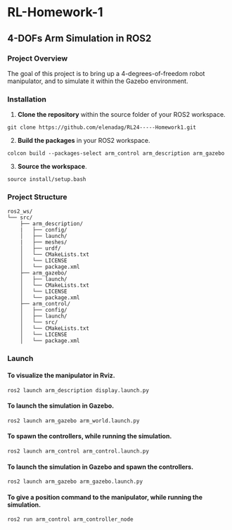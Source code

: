 # RL-Homework-1

## 4-DOFs Arm Simulation in ROS2

### Project Overview

The goal of this project is to bring up a 4-degrees-of-freedom robot manipulator, and to simulate it within the Gazebo environment. 

### Installation
1. **Clone the repository** within the source folder of your ROS2 workspace.
  ```
  git clone https://github.com/elenadag/RL24-----Homework1.git
  ```
2. **Build the packages** in your ROS2 workspace.
  ```
  colcon build --packages-select arm_control arm_description arm_gazebo
  ```

3. **Source the workspace**.
  ```
  source install/setup.bash
  ```
### Project Structure
```
ros2_ws/
└── src/
    ├── arm_description/
    |   ├── config/
    │   ├── launch/
    |   ├── meshes/
    │   ├── urdf/
    │   └── CMakeLists.txt
    │   └── LICENSE
    │   └── package.xml
    ├── arm_gazebo/
    │   ├── launch/
    │   └── CMakeLists.txt
    │   └── LICENSE
    │   └── package.xml
    ├── arm_control/
    │   ├── config/
    │   ├── launch/
    │   └── src/
    │   └── CMakeLists.txt
    │   └── LICENSE
    │   └── package.xml
```
### Launch
#### To visualize the manipulator in Rviz.
```
ros2 launch arm_description display.launch.py
```
#### To launch the simulation in Gazebo.
```
ros2 launch arm_gazebo arm_world.launch.py
```
#### To spawn the controllers, while running the simulation.
```
ros2 launch arm_control arm_control.launch.py
```
#### To launch the simulation in Gazebo and spawn the controllers.
```
ros2 launch arm_gazebo arm_gazebo.launch.py
```
#### To give a position command to the manipulator, while running the simulation.
```
ros2 run arm_control arm_controller_node
```




   
